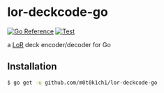 # lor-deckcode-go

[![Go Reference](https://pkg.go.dev/badge/github.com/m0t0k1ch1/lor-deckcode-go.svg)](https://pkg.go.dev/github.com/m0t0k1ch1/lor-deckcode-go)
[![Test](https://github.com/m0t0k1ch1/lor-deckcode-go/actions/workflows/test.yml/badge.svg)](https://github.com/m0t0k1ch1/lor-deckcode-go/actions/workflows/test.yml)

a [LoR](https://playruneterra.com) deck encoder/decoder for Go

## Installation

```sh
$ go get -u github.com/m0t0k1ch1/lor-deckcode-go
```

